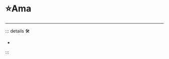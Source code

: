 # ⭐<labor>Ama</labor>

---

<!-- =================================================== -->
<!-- =================================================== -->
<!-- =================================================== -->
<!-- =================================================== -->
<!-- =================================================== -->
::: details 🛠

-

:::
